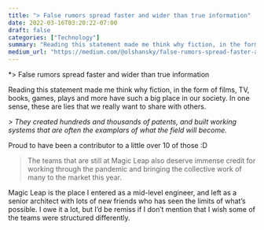 ```yaml
---
title: "> False rumors spread faster and wider than true information"
date: 2022-03-16T03:20:22-07:00
draft: false
categories: ["Technology"]
summary: "Reading this statement made me think why fiction, in the form of films, TV, books, games, plays and more have such a big place in our…"
medium_url: "https://medium.com/@olshansky/false-rumors-spread-faster-and-wider-than-true-information-f5edb69810ba"
---
```


*> False rumors spread faster and wider than true information

Reading this statement made me think why fiction, in the form of films, TV, books, games, plays and more have such a big place in our society. In one sense, these are lies that we really want to share with others.

*> They created hundreds and thousands of patents, and built working systems that are often the examplars of what the field will become.*

Proud to have been a contributor to a little over 10 of those :D

> The teams that are still at Magic Leap also deserve immense credit for working through the pandemic and bringing the collective work of many to the market this year.

Magic Leap is the place I entered as a mid-level engineer, and left as a senior architect with lots of new friends who has seen the limits of what’s possible. I owe it a lot, but I’d be remiss if I don’t mention that I wish some of the teams were structured differently.
